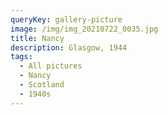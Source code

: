 ```yaml
---
queryKey: gallery-picture
image: /img/img_20210722_0035.jpg
title: Nancy
description: Glasgow, 1944
tags:
  - All pictures
  - Nancy
  - Scotland
  - 1940s
---
```

